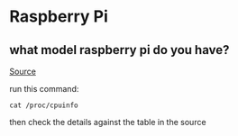 # Raspberry Pi

## what model raspberry pi do you have?

[Source](https://www.raspberrypi-spy.co.uk/2012/09/checking-your-raspberry-pi-board-version/)

run this command:

`cat /proc/cpuinfo`

then check the details against the table in the source
